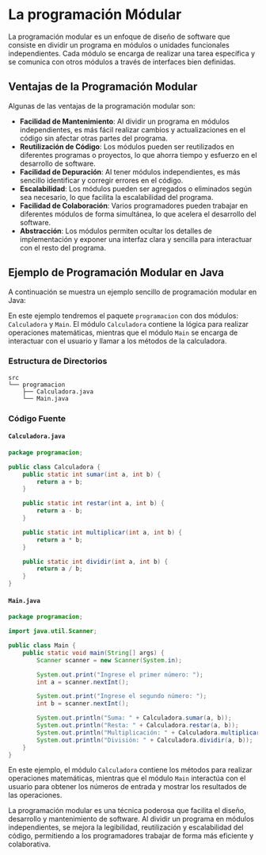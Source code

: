 # La programación Módular

La programación modular es un enfoque de diseño de software que consiste en dividir un programa en módulos o unidades
funcionales independientes. Cada módulo se encarga de realizar una tarea específica y se comunica con otros módulos a
través de interfaces bien definidas.

## Ventajas de la Programación Modular

Algunas de las ventajas de la programación modular son:

* **Facilidad de Mantenimiento**: Al dividir un programa en módulos independientes, es más fácil realizar cambios y
  actualizaciones en el código sin afectar otras partes del programa.
* **Reutilización de Código**: Los módulos pueden ser reutilizados en diferentes programas o proyectos, lo que ahorra
  tiempo y esfuerzo en el desarrollo de software.
* **Facilidad de Depuración**: Al tener módulos independientes, es más sencillo identificar y corregir errores en el
  código.
* **Escalabilidad**: Los módulos pueden ser agregados o eliminados según sea necesario, lo que facilita la
  escalabilidad del programa.
* **Facilidad de Colaboración**: Varios programadores pueden trabajar en diferentes módulos de forma simultánea, lo que
  acelera el desarrollo del software.
* **Abstracción**: Los módulos permiten ocultar los detalles de implementación y exponer una interfaz clara y sencilla
  para interactuar con el resto del programa.

## Ejemplo de Programación Modular en Java

A continuación se muestra un ejemplo sencillo de programación modular en Java:

En este ejemplo tendremos el paquete `programacion` con dos módulos: `Calculadora` y `Main`. El módulo `Calculadora`
contiene la lógica para realizar operaciones matemáticas, mientras que el módulo `Main` se encarga de interactuar con
el usuario y llamar a los métodos de la calculadora.

### Estructura de Directorios

```
src
└── programacion
    ├── Calculadora.java
    └── Main.java
```

### Código Fuente

#### `Calculadora.java`

```java
package programacion;

public class Calculadora {
    public static int sumar(int a, int b) {
        return a + b;
    }

    public static int restar(int a, int b) {
        return a - b;
    }

    public static int multiplicar(int a, int b) {
        return a * b;
    }

    public static int dividir(int a, int b) {
        return a / b;
    }
}
```

#### `Main.java`

```java
package programacion;

import java.util.Scanner;

public class Main {
    public static void main(String[] args) {
        Scanner scanner = new Scanner(System.in);

        System.out.print("Ingrese el primer número: ");
        int a = scanner.nextInt();

        System.out.print("Ingrese el segundo número: ");
        int b = scanner.nextInt();

        System.out.println("Suma: " + Calculadora.sumar(a, b));
        System.out.println("Resta: " + Calculadora.restar(a, b));
        System.out.println("Multiplicación: " + Calculadora.multiplicar(a, b));
        System.out.println("División: " + Calculadora.dividir(a, b));
    }
}
```

En este ejemplo, el módulo `Calculadora` contiene los métodos para realizar operaciones matemáticas, mientras que el
módulo `Main` interactúa con el usuario para obtener los números de entrada y mostrar los resultados de las operaciones.

La programación modular es una técnica poderosa que facilita el diseño, desarrollo y mantenimiento de software. Al
dividir un programa en módulos independientes, se mejora la legibilidad, reutilización y escalabilidad del código,
permitiendo a los programadores trabajar de forma más eficiente y colaborativa.